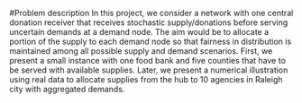 #Problem description
In this project, we consider a network with one central donation receiver that receives stochastic
supply/donations before serving uncertain demands at a demand node. The aim would be to
allocate a portion of the supply to each demand node so that fairness in distribution is maintained
among all possible supply and demand scenarios. First, we present a small instance with one food
bank and five counties that have to be served with available supplies. Later, we present a numerical
illustration using real data to allocate supplies from the hub to 10 agencies in Raleigh city with aggregated demands.
